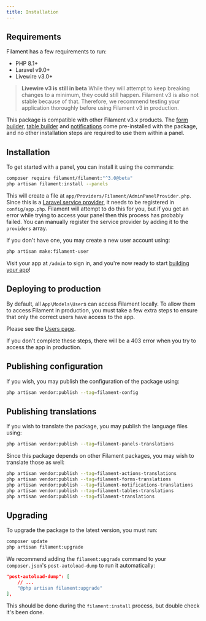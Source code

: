 ```yaml
---
title: Installation
---
```


## Requirements

Filament has a few requirements to run:

- PHP 8.1+
- Laravel v9.0+
- Livewire v3.0+

> **Livewire v3 is still in beta**
> While they will attempt to keep breaking changes to a minimum, they could still happen. Filament v3 is also not stable because of that. Therefore, we recommend testing your application thoroughly before using Filament v3 in production.

This package is compatible with other Filament v3.x products. The [form builder](/docs/forms), [table builder](/docs/tables) and [notifications](/docs/notifications) come pre-installed with the package, and no other installation steps are required to use them within a panel.

## Installation

To get started with a panel, you can install it using the commands:

```bash
composer require filament/filament:"^3.0@beta"
php artisan filament:install --panels
```

This will create a file at `app/Providers/Filament/AdminPanelProvider.php`. Since this is a [Laravel service provider](https://laravel.com/docs/providers), it needs to be registered in `config/app.php`. Filament will attempt to do this for you, but if you get an error while trying to access your panel then this process has probably failed. You can manually register the service provider by adding it to the `providers` array.

If you don't have one, you may create a new user account using:

```bash
php artisan make:filament-user
```

Visit your app at `/admin` to sign in, and you're now ready to start [building your app](getting-started)!

## Deploying to production

By default, all `App\Models\User`s can access Filament locally. To allow them to access Filament in production, you must take a few extra steps to ensure that only the correct users have access to the app.

Please see the [Users page](users#authorizing-access-to-the-admin-panel).

If you don't complete these steps, there will be a 403 error when you try to access the app in production.

## Publishing configuration

If you wish, you may publish the configuration of the package using:

```bash
php artisan vendor:publish --tag=filament-config
```

## Publishing translations

If you wish to translate the package, you may publish the language files using:

```bash
php artisan vendor:publish --tag=filament-panels-translations
```

Since this package depends on other Filament packages, you may wish to translate those as well:

```bash
php artisan vendor:publish --tag=filament-actions-translations
php artisan vendor:publish --tag=filament-forms-translations
php artisan vendor:publish --tag=filament-notifications-translations
php artisan vendor:publish --tag=filament-tables-translations
php artisan vendor:publish --tag=filament-translations
```

## Upgrading

To upgrade the package to the latest version, you must run:

```bash
composer update
php artisan filament:upgrade
```

We recommend adding the `filament:upgrade` command to your `composer.json`'s `post-autoload-dump` to run it automatically:

```json
"post-autoload-dump": [
    // ...
    "@php artisan filament:upgrade"
],
```

This should be done during the `filament:install` process, but double check it's been done.
